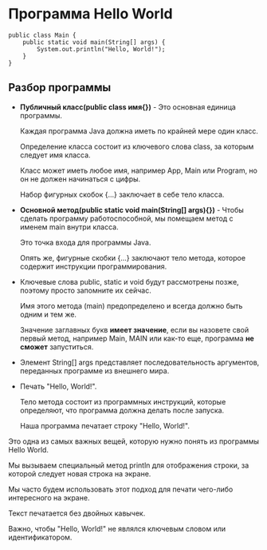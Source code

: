 # Программа Hello World

```
public class Main {
    public static void main(String[] args) {
        System.out.println("Hello, World!");
    }
}
```

## Разбор программы
* **Публичный класс(public class имя{})** - Это основная единица программы. 
	
	Каждая программа Java должна иметь по крайней мере один класс. 
	
	Определение класса состоит из ключевого слова class, за которым следует имя класса. 
	
	Класс может иметь любое имя, например App, Main или Program, но он не должен начинаться с цифры. 
	
	Набор фигурных скобок {...} заключает в себе тело класса.

* **Основной метод(public static void main(String[] args){})** - Чтобы сделать программу работоспособной, мы помещаем метод с именем main внутри класса. 
	
	Это точка входа для программы Java. 
	
	Опять же, фигурные скобки {...} заключают тело метода, которое содержит инструкции программирования.

* Ключевые слова public, static и void будут рассмотрены позже, поэтому просто запомните их сейчас. 
	
	Имя этого метода (main) предопределено и всегда должно быть одним и тем же. 
	
	Значение заглавных букв **имеет значение**, если вы назовете свой первый метод, например Main, MAIN или как-то еще, программа **не сможет** запуститься.

* Элемент String[] args представляет последовательность аргументов, переданных программе из внешнего мира.

* Печать "Hello, World!". 
	
	Тело метода состоит из программных инструкций, которые определяют, что программа должна делать после запуска. 
	
	Наша программа печатает строку "Hello, World!".

Это одна из самых важных вещей, которую нужно понять из программы Hello World. 

Мы вызываем специальный метод println для отображения строки, за которой следует новая строка на экране. 

Мы часто будем использовать этот подход для печати чего-либо интересного на экране. 

Текст печатается без двойных кавычек.

Важно, чтобы "Hello, World!" не являлся ключевым словом или идентификатором.